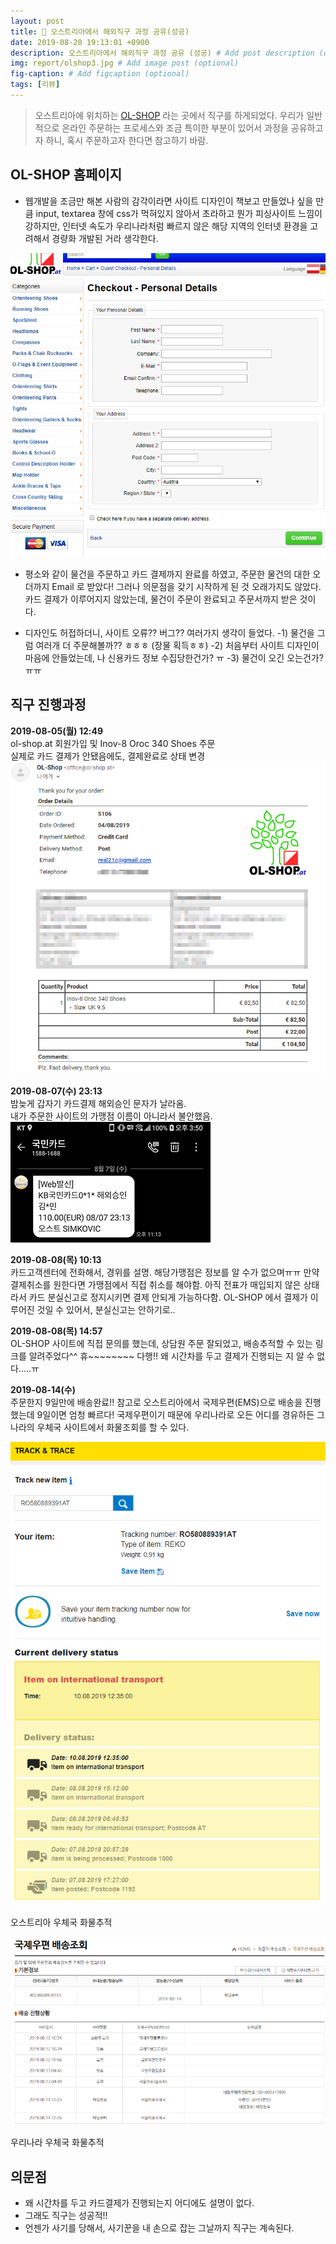 ```yaml
---
layout: post
title: 🔎 오스트리아에서 해외직구 과정 공유(성공)
date: 2019-08-20 19:13:01 +0900
description: 오스트리아에서 해외직구 과정 공유 (성공) # Add post description (optional)
img: report/olshop3.jpg # Add image post (optional)
fig-caption: # Add figcaption (optional)
tags: [리뷰]
---
```


> 오스트리아에 위치하는 [OL-SHOP](https://ol-shop.at) 라는 곳에서 직구를 하게되었다. 우리가 일반적으로 온라인 주문하는 프로세스와 조금 특이한 부분이 있어서 과정을 공유하고자 하니, 혹시 주문하고자 한다면 참고하기 바람.

## OL-SHOP 홈페이지
- 웹개발을 조금만 해본 사람의 감각이라면 사이트 디자인이 책보고 만들었나 싶을 만큼 input, textarea 창에 css가 먹혀있지 않아서 초라하고 뭔가 피싱사이트 느낌이 강하지만, 인터넷 속도가 우리나라처럼 빠르지 않은 해당 지역의 인터넷 환경을 고려해서 경량화 개발된 거라 생각한다.

![olshop1.jpg](/img/in-post/olshop1.jpg)

- 평소와 같이 물건을 주문하고 카드 결제까지 완료를 하였고, 주문한 물건의 대한 오더까지 Email 로 받았다! 그러나 의문점을 갖기 시작하게 된 것 오래가지도 않았다. 카드 결제가 이루어지지 않았는데, 물건이 주문이 완료되고 주문서까지 받은 것이다.

- 디자인도 허접하더니, 사이트 오류?? 버그?? 여러가지 생각이 들었다.
-1) 물건을 그럼 여러개 더 주문해볼까?? ㅎㅎㅎ (장물 획득ㅎㅎ)
-2) 처음부터 사이트 디자인이 마음에 안들었는데, 나 신용카드 정보 수집당한건가? ㅠ
-3) 물건이 오긴 오는건가? ㅠㅠ 


## 직구 진행과정
**2019-08-05(월) 12:49**  
ol-shop.at 회원가입 및 Inov-8 Oroc 340 Shoes 주문  
실제로 카드 결제가 안됐음에도, 결제완료로 상태 변경
![olshop2.jpg](/img/in-post/olshop2.jpg)


**2019-08-07(수) 23:13**  
밤늦게 갑자기 카드결제 해외승인 문자가 날라옴.  
내가 주문한 사이트의 가맹점 이름이 아니라서 불안했음.  
![olshop3.jpg](/img/in-post/olshop3.jpg)


**2019-08-08(목) 10:13**  
카드고객센터에 전화해서, 경위를 설명. 해당가맹점은 정보를 알 수가 없으며ㅠㅠ 만약 결제취소를 원한다면 가맹점에서 직접 취소를 해야함. 아직 전표가 매입되지 않은 상태라서 카드 분실신고로 정지시키면 결제 안되게 가능하다함. OL-SHOP 에서 결제가 이루어진 것일 수 있어서, 분실신고는 안하기로..


**2019-08-08(목) 14:57**  
OL-SHOP 사이트에 직접 문의를 했는데, 상담원 주문 잘되었고, 배송추적할 수 있는 링크를 알려주었다^^ 
휴~~~~~~~~ 다행!! 왜 시간차를 두고 결제가 진행되는 지 알 수 없다.....ㅠ


**2019-08-14(수)**  
주문한지 9일만에 배송완료!! 참고로 오스트리아에서 국제우편(EMS)으로 배송을 진행했는데 9일이면 엄청 빠르다! 국제우편이기 때문에 우리나라로 오든 어디를 경유하든 그 나라의 우체국 사이트에서 화물조회를 할 수 있다. 

![olshop4.jpg](/img/in-post/olshop4.jpg)

오스트리아 우체국 화물추적


![olshop5.jpg](/img/in-post/olshop5.jpg)

우리나라 우체국 화물추적

## 의문점
- 왜 시간차를 두고 카드결제가 진행되는지 어디에도 설명이 없다.
- 그래도 직구는 성공적!!
- 언젠가 사기를 당해서, 사기꾼을 내 손으로 잡는 그날까지 직구는 계속된다.